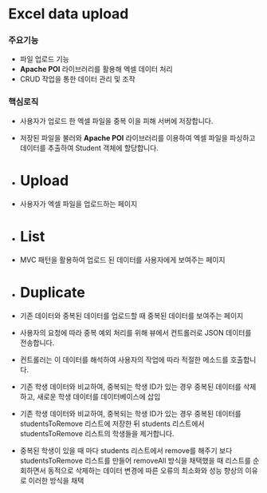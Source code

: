 # Excel data upload



### 주요기능

- 파일 업로드 기능
- **Apache POI** 라이브러리를 활용해 엑셀 데이터 처리
- CRUD 작업을 통한 데이터 관리 및 조작

### 핵심로직

- 사용자가 업로드 한 엑셀 파일을 중복 이을 피해 서버에 저장합니다.
- 저장된 파일을 불러와 **Apache POI** 라이브러리를 이용하여 엑셀 파일을 파싱하고 데이터를 추출하여 Student 객체에 할당합니다.

- # Upload

- 사용자가 엑셀 파일을 업로드하는 페이지

- # List

- MVC 패턴을 활용하여 업로드 된 데이터를 사용자에게 보여주는 페이지

- # Duplicate

- 기존 데이터와 중복된 데이터를 업로드할 때 중복된 데이터를 보여주는 페이지

- 사용자의 요청에 따라 중복 예외 처리를 위해 뷰에서 컨트롤러로 JSON 데이터를 전송합니다.
- 컨트롤러는 이 데이터를 해석하여 사용자의 작업에 따라 적절한 메소드를 호출합니다.
- 기존 학생 데이터와 비교하여, 중복되는 학생 ID가 있는 경우 중복된 데이터를 삭제하고, 새로운 학생 데이터를 데이터베이스에 삽입
- 기존 학생 데이터와 비교하여, 중복되는 학생 ID가 있는 경우 중복된 데이터를 studentsToRemove 리스트에 저장한 뒤 students 리스트에서 studentsToRemove 리스트의 학생들을 제거합니다.
- 중복된 학생이 있을 때 마다 students 리스트에서 remove를 해주기 보다 studentsToRemove 리스트를 만들어 removeAll 방식을 채택했을 때 리스트를 순회하면서 동적으로 삭제하는 데이터 변경에 따른 오류의 최소화와 성능 향상의 이유로 이러한 방식을 채택
